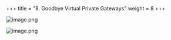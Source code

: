 +++
title = "8. Goodbye Virtual Private Gateways"
weight = 8
+++


![image.png](/images/008-viii-clean-it-up/40-770233-image.png)


![image.png](/images/008-viii-clean-it-up/40-857293-image.png)



